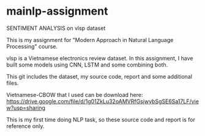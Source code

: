 # mainlp-assignment
SENTIMENT ANALYSIS on vlsp dataset

This is my assignment for "Modern Approach in Natural Language Processing" course.

vlsp is a Vietnamese electronics review dataset. In this assignment, I have built some models using CNN, LSTM and some combining both. 

This git includes the dataset, my source code, report and some additional files.

Vietnamese-CBOW that I used can be download here: https://drive.google.com/file/d/1g01ZkLu32oAMVRfGsjwybSgSE6Sa17LF/view?usp=sharing

This is my first time doing NLP task, so these source code and report is for reference only.


